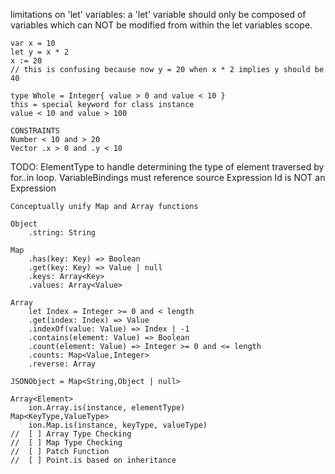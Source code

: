 
limitations on 'let' variables:
    a 'let' variable should only be composed of variables which can NOT be modified from within the let variables scope.

    var x = 10
    let y = x * 2
    x := 20
    // this is confusing because now y = 20 when x * 2 implies y should be 40

    type Whole = Integer{ value > 0 and value < 10 }
    this = special keyword for class instance
    value < 10 and value > 100

    CONSTRAINTS
    Number < 10 and > 20
    Vector .x > 0 and .y < 10

TODO:
    ElementType to handle determining the type of element traversed by for..in loop.
    VariableBindings must reference source Expression
    Id is NOT an Expression

    Conceptually unify Map and Array functions

    Object
        .string: String

    Map
        .has(key: Key) => Boolean
        .get(key: Key) => Value | null
        .keys: Array<Key>
        .values: Array<Value>

    Array
        let Index = Integer >= 0 and < length
        .get(index: Index) => Value
        .indexOf(value: Value) => Index | -1
        .contains(element: Value) => Boolean
        .count(element: Value) => Integer >= 0 and <= length
        .counts: Map<Value,Integer>
        .reverse: Array

    JSONObject = Map<String,Object | null>

    Array<Element>
        ion.Array.is(instance, elementType)
    Map<KeyType,ValueType>
        ion.Map.is(instance, keyType, valueType)
    //  [ ] Array Type Checking
    //  [ ] Map Type Checking
    //  [ ] Patch Function
    //  [ ] Point.is based on inheritance
